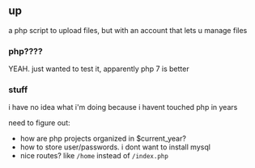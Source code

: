 ## up
a php script to upload files, but with an account that lets u manage files

### php????
YEAH. just wanted to test it, apparently php 7 is better

### stuff
i have no idea what i'm doing because i havent touched php in years

need to figure out:
- how are php projects organized in $current_year?
- how to store user/passwords. i dont want to install mysql
- nice routes? like `/home` instead of `/index.php`
